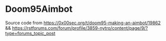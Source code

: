 # Doom95Aimbot
Source code from https://0x00sec.org/t/doom95-making-an-aimbot/19862 &amp;&amp; https://rstforums.com/forum/profile/3859-nytro/content/page/9/?type=forums_topic_post
